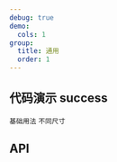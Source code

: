 ```yaml
---
debug: true
demo:
  cols: 1
group:
  title: 通用
  order: 1
---
```


## 代码演示 <Badge type="success">success</Badge>

<code src="./demo/base.tsx"  >基础用法</code>
<code src="./demo/size.tsx"  >不同尺寸</code>

## API
